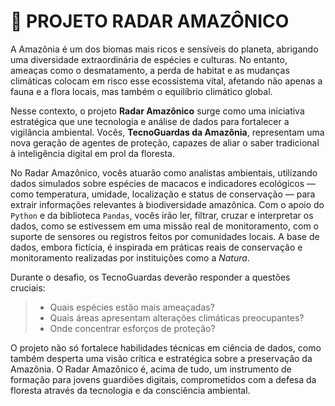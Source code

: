 # 🌳 PROJETO RADAR AMAZÔNICO

A Amazônia é um dos biomas mais ricos e sensíveis do planeta, abrigando uma diversidade extraordinária de espécies e culturas. No entanto, ameaças como o desmatamento, a perda de habitat e as mudanças climáticas colocam em risco esse ecossistema vital, afetando não apenas a fauna e a flora locais, mas também o equilíbrio climático global.

Nesse contexto, o projeto **Radar Amazônico** surge como uma iniciativa estratégica que une tecnologia e análise de dados para fortalecer a vigilância ambiental. Vocês, **TecnoGuardas da Amazônia**, representam uma nova geração de agentes de proteção, capazes de aliar o saber tradicional à inteligência digital em prol da floresta.

No Radar Amazônico, vocês atuarão como analistas ambientais, utilizando dados simulados sobre espécies de macacos e indicadores ecológicos — como temperatura, umidade, localização e status de conservação — para extrair informações relevantes à biodiversidade amazônica. Com o apoio do `Python` e da biblioteca `Pandas`, vocês irão ler, filtrar, cruzar e interpretar os dados, como se estivessem em uma missão real de monitoramento, com o suporte de sensores ou registros feitos por comunidades locais. A base de dados, embora fictícia, é inspirada em práticas reais de conservação e monitoramento realizadas por instituições como a *Natura*.

Durante o desafio, os TecnoGuardas deverão responder a questões cruciais:

> - Quais espécies estão mais ameaçadas?
> - Quais áreas apresentam alterações climáticas preocupantes?
> - Onde concentrar esforços de proteção?

O projeto não só fortalece habilidades técnicas em ciência de dados, como também desperta uma visão crítica e estratégica sobre a preservação da Amazônia. O Radar Amazônico é, acima de tudo, um instrumento de formação para jovens guardiões digitais, comprometidos com a defesa da floresta através da tecnologia e da consciência ambiental.